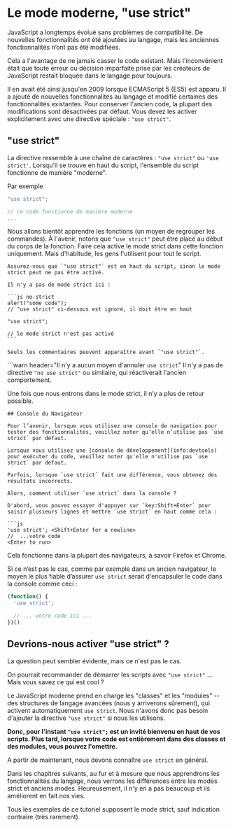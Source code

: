 # Le mode moderne, "use strict"

JavaScript a longtemps évolué sans problèmes de compatibilité. De nouvelles fonctionnalités ont été ajoutées au langage, mais les anciennes fonctionnalités n’ont pas été modifiées.

Cela a l'avantage de ne jamais casser le code existant. Mais l'inconvénient était que toute erreur ou décision imparfaite prise par les créateurs de JavaScript restait bloquée dans le langage pour toujours.

Il en avait été ainsi jusqu'en 2009 lorsque ECMAScript 5 (ES5) est apparu. Il a ajouté de nouvelles fonctionnalités au langage et modifié certaines des fonctionnalités existantes. Pour conserver l'ancien code, la plupart des modifications sont désactivées par défaut. Vous devez les activer explicitement avec une directive spéciale : `"use strict"`.

## "use strict"

La directive ressemble à une chaîne de caractères : `"use strict"` ou `'use strict'`. Lorsqu'il se trouve en haut du script, l'ensemble du script fonctionne de manière "moderne".

Par exemple

```js
"use strict";

// ce code fonctionne de manière moderne
...
```

Nous allons bientôt apprendre les fonctions (un moyen de regrouper les commandes). À l'avenir, notons que `"use strict"` peut être placé au début du corps de la fonction. Faire cela active le mode strict dans cette fonction uniquement. Mais d'habitude, les gens l'utilisent pour tout le script.


````warn header="Assurez-vous que \"use strict\" est tout en haut"
Assurez-vous que `"use strict"` est en haut du script, sinon le mode strict peut ne pas être activé.

Il n'y a pas de mode strict ici :

```js no-strict
alert("some code");
// "use strict" ci-dessous est ignoré, il doit être en haut

"use strict";

// le mode strict n'est pas activé
```

Seuls les commentaires peuvent apparaître avant `"use strict"`.
````

```warn header="Il n'y a aucun moyen d'annuler `use strict`"
Il n'y a pas de directive `"no use strict"` ou similaire, qui réactiverait l'ancien comportement.

Une fois que nous entrons dans le mode strict, il n’y a plus de retour possible.
```
## Console du Navigateur

Pour l’avenir, lorsque vous utilisez une console de navigation pour tester des fonctionnalités, veuillez noter qu’elle n’utilise pas `use strict` par défaut.

Lorsque vous utilisez une [console de développement](info:devtools) pour exécuter du code, veuillez noter qu'elle n'utilise pas `use strict` par défaut.

Parfois, lorsque `use strict` fait une différence, vous obtenez des résultats incorrects.

Alors, comment utiliser `use strict` dans la console ?

D'abord, vous pouvez essayer d'appuyer sur `key:Shift+Enter` pour saisir plusieurs lignes et mettre `use strict` en haut comme cela :

```js
'use strict'; <Shift+Enter for a newline>
//  ...votre code
<Enter to run>
```

Cela fonctionne dans la plupart des navigateurs, à savoir Firefox et Chrome.

Si ce n’est pas le cas, comme par exemple dans un ancien navigateur, le moyen le plus fiable d’assurer `use strict` serait d'encapsuler le code dans la console comme ceci :

```js
(function() {
  'use strict';

  // ... votre code ici ...
})()
```

## Devrions-nous activer "use strict" ?

La question peut sembler évidente, mais ce n'est pas le cas.

On pourrait recommander de démarrer les scripts avec `"use strict"` ... Mais vous savez ce qui est cool ?

Le JavaScript moderne prend en charge les "classes" et les "modules" -- des structures de langage avancées (nous y arriverons sûrement), qui activent automatiquement `use strict`. Nous n'avons donc pas besoin d'ajouter la directive `"use strict"` si nous les utilisons.

**Donc, pour l'instant `"use strict";` est un invité bienvenu en haut de vos scripts. Plus tard, lorsque votre code est entièrement dans des classes et des modules, vous pouvez l'omettre.**

A partir de maintenant, nous devons connaître `use strict` en général.

Dans les chapitres suivants, au fur et à mesure que nous apprendrons les fonctionnalités du langage, nous verrons les différences entre les modes strict et anciens modes. Heureusement, il n'y en a pas beaucoup et ils améliorent en fait nos vies.

Tous les exemples de ce tutoriel supposent le mode strict, sauf indication contraire (très rarement).
